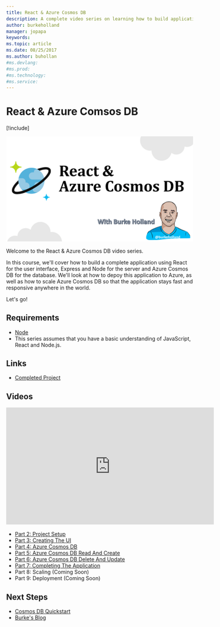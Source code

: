 ```yaml
---
title: React & Azure Cosmos DB
description: A complete video series on learning how to build applications with React, Express and Azure Cosmos DB
author: burkeholland
manager: jopapa
keywords: 
ms.topic: article
ms.date: 08/25/2017
ms.author: buhollan
#ms.devlang: 
#ms.prod:
#ms.technology:
#ms.service:
---
```


# React & Azure Comsos DB

[!include[](../includes/header.md)]

![React Azure Cosmos DB Banner](media/react-cosmos-db/react-cosmos-db-banner.png)

Welcome to the React & Azure Cosmos DB video series. 

In this course, we'll cover how to build a complete application using React for the user interface, Express and Node for the server and Azure Cosmos DB for the database. We'll look at how to depoy this application to Azure, as well as how to scale Azure Cosmos DB so that the application stays fast and responsive anywhere in the world.

Let's go!

## Requirements
* [Node](http://nodejs.org)
* This series assumes that you have a basic understanding of JavaScript, React and Node.js.

## Links
* [Completed Project](https://github.com/burkeholland/react-cosmosdb)

## Videos

<iframe width="560" height="315" src="https://www.youtube.com/embed/mcBUdC_978A" frameborder="0" allowfullscreen></iframe>

* [Part 2: Project Setup](https://youtu.be/LmAhD_ILNrk)
* [Part 3: Creating The UI](https://youtu.be/NIg5VJA5BQw)
* [Part 4: Azure Cosmos DB](https://youtu.be/AiVy1RjSpG4)
* [Part 5: Azure Cosmos DB Read And Create](https://youtu.be/TYwYkQqPotM)
* [Part 6: Azure Cosmos DB Delete And Update](https://youtu.be/mKzk_5RQz28)
* [Part 7: Completing The Application](https://youtu.be/Jhma0SNbAvk)
* Part 8: Scaling (Coming Soon)
* Part 9: Deployment (Coming Soon)

## Next Steps
* [Cosmos DB Quickstart](https://docs.microsoft.com/en-us/azure/cosmos-db/create-mongodb-nodejs)
* [Burke's Blog](http://https://medium.com/burke-knows-words)